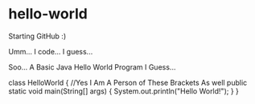 # hello-world
Starting GitHub :)

Umm... I code... I guess...

Soo... A Basic Java Hello World Program I Guess...

class HelloWorld
{
    //Yes I Am A Person of These Brackets As well 
    public static void main(String[] args)
    {
        System.out.println("Hello World!"); 
    }
}
